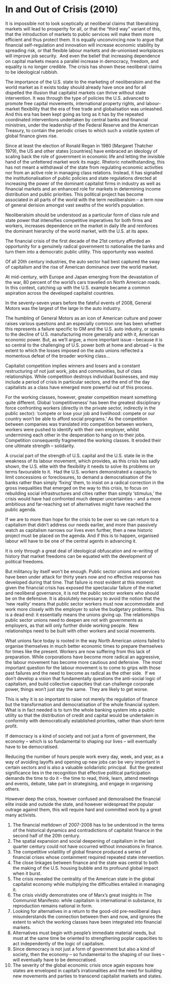 In and Out of Crisis (2010)
===========================
It is impossible not to look sceptically at neoliberal claims that liberalising markets will lead to prosperity for all, or that the “third way” variant of this, that the introduction of markets to public services will make them more efficient and thus protect them. It is equally unconvincing now to argue that financial self-regulation and innovation will increase economic stability by spreading risk, or that flexible labour markets and de-unionised workplaces will improve job security.  And even the belief that increasing dependence on capital markets means a parallel increase in democracy, freedom, and equality is no longer credible. The crisis has shown these neoliberal claims to be ideological rubbish. 

The importance of the U.S. state to the marketing of neoliberalsim and the world market as it exists today should already have once and for all dispelled the illusion that capitalist markets can thrive without state intervention. It was through the type of policies the U.S. advanced to promote free capital movements, international property rights, and labour-market flexibility that the era of free trade and globalisation was unleashed.  And this era has been kept going as long as it has by the repeated coordinated interventions undertaken by central banks and financial ministries, under the leadership of the Federal Reserve and the American Treasury, to contain the periodic crises to which such a volatile system of global finance gives rise.

Since at least the election of Ronald Regan in 1980 [Margaret Thatcher 1979), the US and other states [countries] have embraced an ideology of scaling back the role of government in economic life and letting the invisible hand of the unfettered market work its magic. Rhetoric notwithstanding, this has not meant a withdrawal of the state from regulating economic activities nor from an active role in managing class relations. Instead, it has signalled the institutionalisation of public policies and state regulations directed at increasing the power of the dominant capitalist firms in industry as well as financial markets and an enhanced role for markets in determining income distribution and public priorities. This political project has become associated in all parts of the world with the term neoliberalsim – a term now of general derision amongst vast swaths of the world’s population.

Neoliberalsim should be understood as a particular form of class rule and state power that intensifies competitive imperatives for both firms and workers, increases dependence on the market in daily life and reinforces the dominant hierarchy of the world market, with the U.S. at its apex.

The financial crisis of the first decade of the 21st century afforded an opportunity for a genuinely radical government to nationalise the banks and turn them into a democratic public utility. This opportunity was wasted.

Of all 20th century industries, the auto sector had best captured the sway of capitalism and the rise of American dominance over the world market.

At mid-century, with Europe and Japan emerging from the devastation of the war, 80 percent of the world’s cars travelled on North American roads.  In this context, catching up with the U.S. example became a common aspiration across the developed capitalist countries.

In the seventy-seven years before the fateful events of 2008, General Motors was the largest of the large in the auto industry.

The humbling of General Motors as an icon of American culture and power raises various questions and an especially common one has been whether this represents a failure specific to GM and the U.S. auto industry, or speaks to the decline of U.S. manufacturing more generally and with it, American economic power. But, as we’ll argue, a more important issue – because it is so central to the challenging of U.S. power both at home and abroad – is the extent to which the losses imposed on the auto unions reflected a momentous defeat of the broader working class…

Capitalist competition implies winners and losers and a constant restructuring of not just work, jobs and communities, but of class relationships. While competition destroys individual businesses, and may include a period of crisis in particular sectors, and the end of the day capitalists as a class have emerged more powerful out of this process.

For the working classes, however, greater competition meant something quite different. Global ‘competitiveness’ has been the greatest disciplinary force confronting workers (directly in the private sector, indirectly in the public sector): ‘compete or lose your job and livelihood: compete or our country won’t be able to afford social programs.’ As the competition between companies was translated into competition between workers, workers were pushed to identify with their own employer, whilst undermining each other in the desperation to hang on to their jobs. Competition consequently fragmented the working classes. It eroded their one ultimate strength – solidarity.

A crucial part of the strength of U.S. capital and the U.S. state lie in the weakness of its labour movement, which provides, as this crisis has sadly shown, the U.S. elite with the flexibility it needs to solve its problems on terms favourable to it.  Had the U.S. workers demonstrated a capacity to limit concessions or foreclosures, to demand a democratisation of the banks rather than simply ‘fixing’ them, to insist on a radical correction in the gross inequalities that emerged on the way to this crisis, to focus on rebuilding social infrastructures and cities rather than simply ‘stimulus,’ the crisis would have had confronted much deeper uncertainties – and a more ambitious and far-reaching set of alternatives might have reached the public agenda.

If we are to more than hope for the crisis to be over so we can return to a capitalism that didn’t address our needs earlier, and more than passively watch as capitalism narrows our lives even further, then a new historic project must be placed on the agenda. And if this is to happen, organised labour will have to be one of the central agents in advancing it.

It is only through a great deal of ideological obfuscation and re-writing of history that market freedoms can be equated with the development of political freedoms.

But militancy by itself won’t be enough. Public sector unions and services have been under attack for thirty years now and no effective response has developed during that time. That failure is most evident at this moment: given the financial crisis has exposed the spectacular failure of the market and neoliberal governance, it is not the public sector workers who should be on the defensive. It is absolutely necessary to avoid the notion that the ‘new reality’ means that public sector workers must now accommodate and work more closely with the employer to solve the budgetary problems.  This is a dead end: it essentially means the unions giving up. The relationships public sector unions need to deepen are not with governments as employers, as that will only further divide working people.  New relationships need to be built with other workers and social movements.

What unions face today is rooted in the way North American unions failed to organise themselves in much better economic times to prepare themselves for times like the present. Workers are now suffering from this lack of preparation. While corporations have become more radical an aggressive, the labour movement has become more cautious and defensive.  The most important question for the labour movement is to come to grips with those past failures and the need to become as radical as the other side.  If we don’t develop a vision that fundamentally questions the anti-social logic of capitalism, and build collective capacities that can challenge corporate power, things won’t just stay the same.  They are likely to get worse.

This is why it is so important to raise not merely the regulation of finance but the transformation and democratisation of the whole financial system. What is in fact needed is to turn the whole banking system into a public utility so that the distribution of credit and capital would be undertaken in conformity with democratically established priorities, rather than short-term profit.   

If democracy is a kind of society and not just a form of government, the economy – which is so fundamental to shaping our lives – will eventually have to be democratised.

Reducing the number of hours people work every day, week, and year, as a way of avoiding layoffs and opening up new jobs can be very important in certain sectors and is also a valuable solidaristic principal.  But the greatest significance lies in the recognition that effective political participation demands the time to do it – the time to read, think, learn, attend meetings and events, debate, take part in strategising, and engage in organising others.

However deep the crisis, however confused and demoralised the financial elite inside and outside the state, and however widespread the popular outrage against them, this will require hard and committed work by a great many activists.

1. The financial meltdown of 2007-2008 has to be understood in the terms of the historical dynamics and contradictions of capitalist finance in the second half of the 20th century.
2. The spatial expansion and social deepening of capitalism in the last quarter century could not have occurred without innovations in finance.
3. The competitive volatility of global finance produced a series of financial crises whose containment required repeated state intervention.
4. The close linkages between finance and the state was central to both the making of the U.S. housing bubble and its profound global impact when it burst.
5. The crisis revealed the centrality of the American state in the global capitalist economy while multiplying the difficulties entailed in managing it.
6. The crisis vividly demonstrates one of Marx’s great insights in The Communist Manifesto: while capitalism is international in substance, its reproduction remains national in form.
7. Looking for alternatives in a return to the good-old pre-neoliberal days misunderstands the connection between then and now, and ignores the extent to which the working classes have been integrated into financial markets.
8. Alternatives must begin with people’s immediate material needs, but must at the same time be oriented to strengthening poplar capacities to act independently of the logic of capitalism.
9. Since democracy is not just a form of government but also a kind of society, then the economy – so fundamental to the shaping of our lives – will eventually have to be democratised.
10. The severity of the global economic crisis once again exposes how states are enveloped in capital’s irrationalities and the need for building new movements and parties to transcend capitalist markets and states.

  
